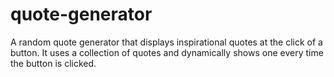 # quote-generator
A random quote generator that displays inspirational quotes at the click of a button. It uses a collection of quotes and dynamically shows one every time the button is clicked.
